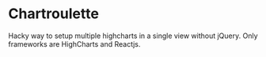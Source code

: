 # Chartroulette
Hacky way to setup multiple highcharts in a single view without jQuery. Only frameworks are HighCharts and Reactjs.